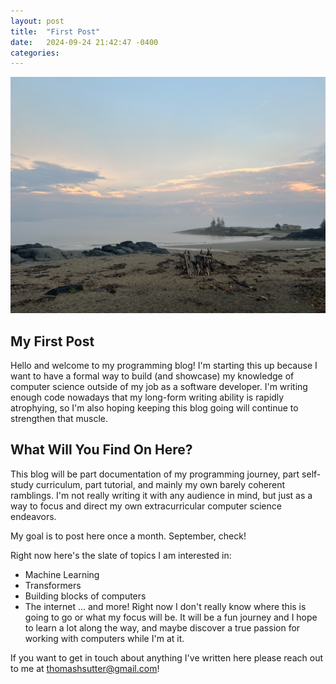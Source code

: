 ```yaml
---
layout: post
title:  "First Post"
date:   2024-09-24 21:42:47 -0400
categories:
---
```

![Beach](/assets/beach.jpeg)
## My First Post
Hello and welcome to my programming blog! I'm starting this up because I want to have a formal way to build (and showcase) my knowledge of computer science outside of my job as a software developer. I'm writing enough code nowadays that my long-form writing ability is rapidly atrophying, so I'm also hoping keeping this blog going will continue to strengthen that muscle.

## What Will You Find On Here?
This blog will be part documentation of my programming journey, part self-study curriculum, part tutorial, and mainly my own barely coherent ramblings. I'm not really writing it with any audience in mind, but just as a way to focus and direct my own extracurricular computer science endeavors.

My goal is to post here once a month. September, check!

Right now here's the slate of topics I am interested in:
- Machine Learning
- Transformers
- Building blocks of computers
- The internet
... and more! Right now I don't really know where this is going to go or what my focus will be. It will be a fun journey and I hope to learn a lot along the way, and maybe discover a true passion for working with computers while I'm at it.

If you want to get in touch about anything I've written here please reach out to me at thomashsutter@gmail.com!

